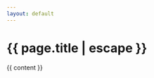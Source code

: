 ```yaml
---
layout: default
---
```


<div class="content-container">
  <h1 class="fade-in-element primary-heading">
    {{ page.title | escape }}
  </h1>
  <div class="{{ page.markdown }} max-w-none">
    {{ content }}
  </div>
</div>
